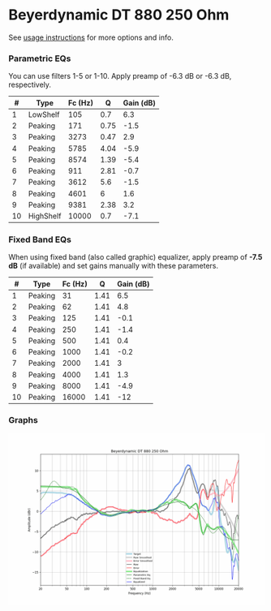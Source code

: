 # Beyerdynamic DT 880 250 Ohm
See [usage instructions](https://github.com/jaakkopasanen/AutoEq#usage) for more options and info.

### Parametric EQs
You can use filters 1-5 or 1-10. Apply preamp of -6.3 dB or -6.3 dB, respectively.

|   # | Type      |   Fc (Hz) |    Q |   Gain (dB) |
|-----|-----------|-----------|------|-------------|
|   1 | LowShelf  |       105 | 0.7  |         6.3 |
|   2 | Peaking   |       171 | 0.75 |        -1.5 |
|   3 | Peaking   |      3273 | 0.47 |         2.9 |
|   4 | Peaking   |      5785 | 4.04 |        -5.9 |
|   5 | Peaking   |      8574 | 1.39 |        -5.4 |
|   6 | Peaking   |       911 | 2.81 |        -0.7 |
|   7 | Peaking   |      3612 | 5.6  |        -1.5 |
|   8 | Peaking   |      4601 | 6    |         1.6 |
|   9 | Peaking   |      9381 | 2.38 |         3.2 |
|  10 | HighShelf |     10000 | 0.7  |        -7.1 |

### Fixed Band EQs
When using fixed band (also called graphic) equalizer, apply preamp of **-7.5 dB** (if available) and set gains manually with these parameters.

|   # | Type    |   Fc (Hz) |    Q |   Gain (dB) |
|-----|---------|-----------|------|-------------|
|   1 | Peaking |        31 | 1.41 |         6.5 |
|   2 | Peaking |        62 | 1.41 |         4.8 |
|   3 | Peaking |       125 | 1.41 |        -0.1 |
|   4 | Peaking |       250 | 1.41 |        -1.4 |
|   5 | Peaking |       500 | 1.41 |         0.4 |
|   6 | Peaking |      1000 | 1.41 |        -0.2 |
|   7 | Peaking |      2000 | 1.41 |         3   |
|   8 | Peaking |      4000 | 1.41 |         1.3 |
|   9 | Peaking |      8000 | 1.41 |        -4.9 |
|  10 | Peaking |     16000 | 1.41 |       -12   |

### Graphs
![](./Beyerdynamic%20DT%20880%20250%20Ohm.png)

